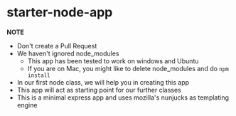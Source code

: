 # starter-node-app

__NOTE__
- Don't create a Pull Request
- We haven't ignored node_modules
  - This app has been tested to work on windows and Ubuntu
  - If you are on Mac, you might like to delete node_modules and do `npm install`
- In our first node class, we will help you in creating this app
- This app will act as starting point for our further classes
- This is a minimal express app and uses mozilla's nunjucks as templating engine
